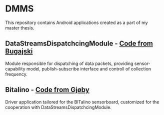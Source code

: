 # DMMS

This repository contains Android applications created as a part of my master thesis.

## DataStreamsDispatchcingModule - [Code from Bugajski](http://www.reddit.com)
Module responsible for dispatching of data packets, providing sensor-capability model, publish-subscribe interface and controll of collection frequency. 

## Bitalino - [Code from Gjøby](https://github.com/sveinpg/DMMS)
Driver application tailored for the BITalino sensorboard, customized for the cooperation with DataStreamsDispatchcingModule.


